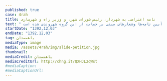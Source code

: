 ```yaml
---
published: true
case: 4rah
title: نامه اعتراضی به شهردار، رئیس شورای شهر، و وزیر راه و شهرسازی
text: " در این نامه آمده است: داث زیرگذر عابر پیاده در محدوده چهارراه ولیعصر اقدام عجولانه و غیر کار‌شناسی معاونت عمرانی شهرداری تهران است که در ابتدا به بهانه تسهیل تردد عابرین جهت دسترسی به ایستگاه مترو و ایستگاه‌های بی‌آر تی خیابان ولیعصر و انقلاب آغاز گردید، اما در ‌‌‌نهایت و پس از افتتاح پروژه منجر به حذف تردد عابرین پیاده از سطح تقاطع شد. نرده‌گذاری خیابان ولیعصر و انقلاب در فاصله حدود ۱۵۰ متری از تقاطع عملا منجر به راندن (نه چندان محترمانه) پیاده‌ها به سطح زیرین، خروج اجباری آن‌ها از این فضای شهری سرزنده و پویا و حذف کلی جانبازان و معلولین، علی‌رغم همه قوانین، آیین نامه‌ها وشعارهای مبنی بر حمایت از این گروه شهروندی شده است. "
startDate: "1392,12,03"
endDate: "1392,12,03"
tag: باهمستان
mediaType: image
media: /assets/4rah/img/slide-petition.jpg
thumbnail:
mediaCredit: باهمستان
mediaCreditUrl: http://chng.it/QXHJL2qWst
#mediaCaption:
#mediaCaptionUrl:
---
```

